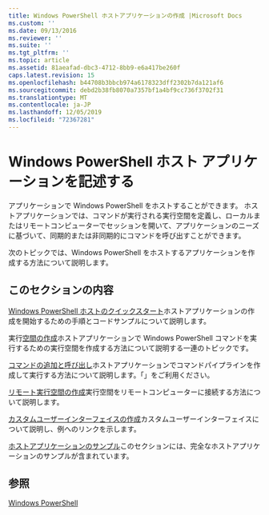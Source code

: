 ```yaml
---
title: Windows PowerShell ホストアプリケーションの作成 |Microsoft Docs
ms.custom: ''
ms.date: 09/13/2016
ms.reviewer: ''
ms.suite: ''
ms.tgt_pltfrm: ''
ms.topic: article
ms.assetid: 81aeafad-dbc3-4712-8bb9-e6a417be260f
caps.latest.revision: 15
ms.openlocfilehash: b44708b3bbcb974a6178323dff2302b7da121af6
ms.sourcegitcommit: debd2b38fb8070a7357bf1a4bf9cc736f3702f31
ms.translationtype: MT
ms.contentlocale: ja-JP
ms.lasthandoff: 12/05/2019
ms.locfileid: "72367281"
---
```

# <a name="writing-a-windows-powershell-host-application"></a>Windows PowerShell ホスト アプリケーションを記述する

アプリケーションで Windows PowerShell をホストすることができます。 ホストアプリケーションでは、コマンドが実行される実行空間を定義し、ローカルまたはリモートコンピューターでセッションを開いて、アプリケーションのニーズに基づいて、同期的または非同期的にコマンドを呼び出すことができます。

次のトピックでは、Windows PowerShell をホストするアプリケーションを作成する方法について説明します。

## <a name="in-this-section"></a>このセクションの内容

[Windows PowerShell ホストのクイックスタート](./windows-powershell-host-quickstart.md)ホストアプリケーションの作成を開始するための手順とコードサンプルについて説明します。

実行[空間の作成](./creating-runspaces.md)ホストアプリケーションで Windows PowerShell コマンドを実行するための実行空間を作成する方法について説明する一連のトピックです。

[コマンドの追加と呼び出し](./adding-and-invoking-commands.md)ホストアプリケーションでコマンドパイプラインを作成して実行する方法について説明します。「」をご利用ください。

[リモート実行空間の作成](./creating-remote-runspaces.md)実行空間をリモートコンピューターに接続する方法について説明します。

[カスタムユーザーインターフェイスの作成](./creating-a-custom-user-interface.md)カスタムユーザーインターフェイスについて説明し、例へのリンクを示します。

[ホストアプリケーションのサンプル](./host-application-samples.md)このセクションには、完全なホストアプリケーションのサンプルが含まれています。

## <a name="see-also"></a>参照

[Windows PowerShell](https://msdn.microsoft.com/en-us/b41a2af3-aec1-402d-8e18-c2c26be461ff)
